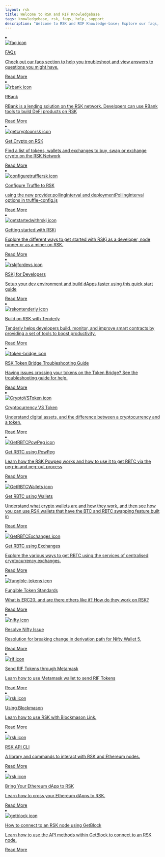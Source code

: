 ```yaml
---
layout: rsk
title: Welcome to RSK and RIF Knowledgebase
tags: knowledgebase, rsk, faqs, help, support
description: "Welcome to RSK and RIF Knowledge-base; Explore our faqs, tutorials and guides to help you get started on building on RSK and RIF Technologies"
---
```


<div class="row features-list">
    <li class="col-xl-6 col-md-6">
        <div class="feature-card">
            <a href="/kb/faqs/">
                <div class="icon rif h-100">
                    <div class="icon-cont text-center my-auto">
                        <img src="/assets/img/kb/faqs/faqs_icon.png" alt="faq icon">
                    </div>
                </div>
            </a>
            <div class="content">
                <a href="/kb/faqs/">
                    <div class="content-container">
                        <p class="card-title rsk_green">FAQs</p>
                        <p class="card-desc">Check out our faqs section to help you troubleshoot and view answers to questions you might have.</p>
                    </div>
                </a>
                <div class="btn-container">
                    <span></span>
                    <a class="green" href="/kb/faqs/">Read More</a>
                </div>
            </div>
        </div>
    </li>
    <li class="col-xl-6 col-md-6">
        <div class="feature-card">
            <a href="/kb/rbank/">
                <div class="icon rif h-100">
                    <div class="icon-cont text-center my-auto">
                        <img src="/assets/img/kb/rbank/rbank logotype.svg" alt="rbank icon">
                    </div>
                </div>
            </a>
            <div class="content">
                <a href="/kb/rbank/">
                    <div class="content-container">
                        <p class="card-title rsk_green">RBank</p>
                        <p class="card-desc">RBank is a lending solution on the RSK network. Developers can use RBank tools to build DeFi products on RSK</p>
                    </div>
                </a>
                <div class="btn-container">
                    <span></span>
                    <a class="green" href="/kb/rbank/">Read More</a>
                </div>
            </div>
        </div>
    </li>
    <li class="col-xl-6 col-md-6">
        <div class="feature-card">
            <a href="/kb/get-crypto-on-rsk/">
                <div class="icon rif h-100">
                    <div class="icon-cont text-center my-auto">
                        <img src="/assets/img/kb/GetCryptoOnRSK/RBTC-logo.png" alt="getcryptoonrsk icon">
                    </div>
                </div>
            </a>
            <div class="content">
                <a href="/kb/get-crypto-on-rsk/">
                    <div class="content-container">
                        <p class="card-title rsk_green">Get Crypto on RSK</p>
                        <p class="card-desc">Find a list of tokens, wallets and exchanges to buy, swap or exchange crypto on the RSK Network</p>
                    </div>
                </a>
                <div class="btn-container">
                    <span></span>
                    <a class="green" href="/kb/get-crypto-on-rsk/">Read More</a>
                </div>
            </div>
        </div>
    </li>
    <li class="col-xl-6 col-md-6">
        <div class="feature-card">
            <a href="/kb/configure-truffle-to-rsk/">
                <div class="icon rif h-100">
                    <div class="icon-cont text-center my-auto">
                        <img src="/assets/img/kb/ConfigureTruffleRSK/rsk-truffle-polling-interval.png" alt="configuretrufflersk icon">
                    </div>
                </div>
            </a>
            <div class="content">
                <a href="/kb/configure-truffle-to-rsk/">
                    <div class="content-container">
                        <p class="card-title rsk_green">Configure Truffle to RSK</p>
                        <p class="card-desc">using the new provider.pollingInterval and deploymentPollingInterval options in truffle-config.js</p>
                    </div>
                </a>
                <div class="btn-container">
                    <span></span>
                    <a class="green" href="/kb/configure-truffle-to-rsk/">Read More</a>
                </div>
            </div>
        </div>
    </li>
    <li class="col-xl-6 col-md-6">
        <div class="feature-card">
            <a href="/kb/rskj/">
                <div class="icon rif h-100">
                    <div class="icon-cont text-center my-auto">
                        <img src="/assets/img/kb/rskj/explore.png" alt="getstartedwithrskj icon">
                    </div>
                </div>
            </a>
            <div class="content">
                <a href="/kb/rskj/">
                    <div class="content-container">
                        <p class="card-title rsk_green">Getting started with RSKj</p>
                        <p class="card-desc">Explore the different ways to get started with RSKj as a developer, node runner or as a miner on RSK.</p>
                    </div>
                </a>
                <div class="btn-container">
                    <span></span>
                    <a class="green" href="/kb/rskj/">Read More</a>
                </div>
            </div>
        </div>
    </li>
    <li class="col-xl-6 col-md-6">
        <div class="feature-card">
            <a href="/kb/rskj-for-developers/">
                <div class="icon rif h-100">
                    <div class="icon-cont text-center my-auto">
                        <img src="/assets/img/kb/rskj/developer.png" alt="rskjfordevs icon">
                    </div>
                </div>
            </a>
            <div class="content">
                <a href="/kb/rskj-for-developers/">
                    <div class="content-container">
                        <p class="card-title rsk_green">RSKj for Developers</p>
                        <p class="card-desc">Setup your dev environment and build dApps faster using this quick start guide</p>
                    </div>
                </a>
                <div class="btn-container">
                    <span></span>
                    <a class="green" href="/kb/rskj-for-developers/">Read More</a>
                </div>
            </div>
        </div>
    </li>
    <li class="col-xl-6 col-md-6">
        <div class="feature-card">
            <a href="/kb/build-with-tenderly/">
                <div class="icon rif h-100">
                    <div class="icon-cont text-center my-auto">
                        <img src="/assets/img/kb/BuildWithTenderly/tenderly-rsk-banner.jpg" alt="rskontenderly icon">
                    </div>
                </div>
            </a>
            <div class="content">
                <a href="/kb/build-with-tenderly/">
                    <div class="content-container">
                        <p class="card-title rsk_green">Build on RSK with Tenderly</p>
                        <p class="card-desc">Tenderly helps developers build, monitor, and improve smart contracts by providing a set of tools to boost productivity.</p>
                    </div>
                </a>
                <div class="btn-container">
                    <span></span>
                    <a class="green" href="/kb/build-with-tenderly/">Read More</a>
                </div>
            </div>
        </div>
    </li>
    <li class="col-xl-6 col-md-6">
        <div class="feature-card">
            <a href="/kb/tokenbridge-troubleshooting/">
                <div class="icon rif h-100">
                    <div class="icon-cont text-center my-auto">
                        <img src="/assets/img/rsk_logo.svg" alt="token-bridge icon">
                    </div>
                </div>
            </a>
            <div class="content">
                <a href="/kb/tokenbridge-troubleshooting/">
                    <div class="content-container">
                        <p class="card-title rsk_green">RSK Token Bridge Troubleshooting Guide</p>
                        <p class="card-desc">Having issues crossing your tokens on the Token Bridge? See the troubleshooting guide for help.</p>
                    </div>
                </a>
                <div class="btn-container">
                    <span></span>
                    <a class="green" href="/kb/tokenbridge-troubleshooting/">Read More</a>
                </div>
            </div>
        </div>
    </li>
    <li class="col-xl-6 col-md-6">
        <div class="feature-card">
            <a href="/kb/get-crypto-on-rsk/cryptocurrency-vs-token/">
                <div class="icon rif h-100">
                    <div class="icon-cont text-center my-auto">
                        <img src="/assets/img/kb/get-crypto-on-rsk/crypto-token-banner.jpg" alt="CryptoVSToken icon">
                    </div>
                </div>
            </a>
            <div class="content">
                <a href="/kb/get-crypto-on-rsk/cryptocurrency-vs-token/">
                    <div class="content-container">
                        <p class="card-title rsk_green">Cryptocurrency VS Token</p>
                        <p class="card-desc">Understand digital assets, and the difference between a cryptocurrency and a token.</p>
                    </div>
                </a>
                <div class="btn-container">
                    <span></span>
                    <a class="green" href="/kb/get-crypto-on-rsk/cryptocurrency-vs-token/">Read More</a>
                </div>
            </div>
        </div>
    </li>
    <li class="col-xl-6 col-md-6">
        <div class="feature-card">
            <a href="/kb/get-crypto-on-rsk/powpeg-btc-rbtc/">
                <div class="icon rif h-100">
                    <div class="icon-cont text-center my-auto">
                        <img src="/assets/img/kb/get-crypto-on-rsk/powpeg-banner.jpg" alt="GetRBTCPowPeg icon">
                    </div>
                </div>
            </a>
            <div class="content">
                <a href="/kb/get-crypto-on-rsk/powpeg-btc-rbtc/">
                    <div class="content-container">
                        <p class="card-title rsk_green">Get RBTC using PowPeg</p>
                        <p class="card-desc">Learn how the RSK Powpeg works and how to use it to get RBTC via the peg-in and peg-out process</p>
                    </div>
                </a>
                <div class="btn-container">
                    <span></span>
                    <a class="green" href="/kb/get-crypto-on-rsk/powpeg-btc-rbtc/">Read More</a>
                </div>
            </div>
        </div>
    </li>
    <li class="col-xl-6 col-md-6">
        <div class="feature-card">
            <a href="/kb/get-crypto-on-rsk/rbtc-wallets/">
                <div class="icon rif h-100">
                    <div class="icon-cont text-center my-auto">
                        <img src="/assets/img/kb/get-crypto-on-rsk/rbtc-wallets.jpg" alt="GetRBTCWallets icon">
                    </div>
                </div>
            </a>
            <div class="content">
                <a href="/kb/get-crypto-on-rsk/rbtc-wallets/">
                    <div class="content-container">
                        <p class="card-title rsk_green">Get RBTC using Wallets</p>
                        <p class="card-desc">Understand what crypto wallets are and how they work, and then see how you can use RSK wallets that have the BTC and RBTC swapping feature built in</p>
                    </div>
                </a>
                <div class="btn-container">
                    <span></span>
                    <a class="green" href="/kb/get-crypto-on-rsk/rbtc-wallets/">Read More</a>
                </div>
            </div>
        </div>
    </li>
    <li class="col-xl-6 col-md-6">
        <div class="feature-card">
            <a href="/kb/get-crypto-on-rsk/rbtc-exchanges/">
                <div class="icon rif h-100">
                    <div class="icon-cont text-center my-auto">
                        <img src="/assets/img/kb/get-crypto-on-rsk/rbtc-exchanges.jpg" alt="GetRBTCExchanges icon">
                    </div>
                </div>
            </a>
            <div class="content">
                <a href="/kb/get-crypto-on-rsk/rbtc-exchanges/">
                    <div class="content-container">
                        <p class="card-title rsk_green">Get RBTC using Exchanges</p>
                        <p class="card-desc">Explore the various ways to get RBTC using the services of centralised cryptocurrency exchanges.
                        </p>
                    </div>
                </a>
                <div class="btn-container">
                    <span></span>
                    <a class="green" href="/kb/get-crypto-on-rsk/rbtc-exchanges/">Read More</a>
                </div>
            </div>
        </div>
    </li>
    <li class="col-xl-6 col-md-6">
        <div class="feature-card">
            <a href="/kb/fungible-tokens-standard/">
                <div class="icon rif h-100">
                    <div class="icon-cont text-center my-auto">
                        <img src="/assets/img/kb/fungible-token-standards/fungible-token-standards.jpg" alt="fungible-tokens icon">
                    </div>
                </div>
            </a>
            <div class="content">
                <a href="/kb/fungible-tokens-standard/">
                    <div class="content-container">
                        <p class="card-title rsk_green">Fungible Token Standards</p>
                        <p class="card-desc">What is ERC20, and are there others like it? How do they work on RSK?
                        </p>
                    </div>
                </a>
                <div class="btn-container">
                    <span></span>
                    <a class="green" href="/kb/fungible-tokens-standard/">Read More</a>
                </div>
            </div>
        </div>
    </li>
    <li class="col-xl-6 col-md-6">
        <div class="feature-card">
            <a href="/kb/resolve-nifty-issue/">
                <div class="icon rif h-100">
                    <div class="icon-cont text-center my-auto">
                        <img src="/assets/img/kb/resolve-nifty-wallet/logo_nifty-wallet.png" alt="nifty icon">
                    </div>
                </div>
            </a>
            <div class="content">
                <a href="/kb/resolve-nifty-issue/">
                    <div class="content-container">
                        <p class="card-title rsk_green">Resolve Nifty Issue</p>
                        <p class="card-desc">Resolution for breaking change in derivation path for Nifty Wallet 5.
                        </p>
                    </div>
                </a>
                <div class="btn-container">
                    <span></span>
                    <a class="green" href="/kb/resolve-nifty-issue/">Read More</a>
                </div>
            </div>
        </div>
    </li>
    <li class="col-xl-6 col-md-6">
        <div class="feature-card">
            <a href="/kb/send-tokens-through-metamask/">
                <div class="icon rif h-100">
                    <div class="icon-cont text-center my-auto">
                        <img src="/assets/img/kb/send-rif-tokens-metamask/rif-logo.png" alt="rif icon">
                    </div>
                </div>
            </a>
            <div class="content">
                <a href="/kb/send-tokens-through-metamask/">
                    <div class="content-container">
                        <p class="card-title rsk_green">Send RIF Tokens through Metamask</p>
                        <p class="card-desc">Learn how to use Metamask wallet to send RIF Tokens
                        </p>
                    </div>
                </a>
                <div class="btn-container">
                    <span></span>
                    <a class="green" href="/kb/send-tokens-through-metamask/">Read More</a>
                </div>
            </div>
        </div>
    </li>
        <li class="col-xl-6 col-md-6">
        <div class="feature-card">
            <a href="/kb/using-blockmason/">
                <div class="icon rif h-100">
                    <div class="icon-cont text-center my-auto">
                        <img src="/assets/img/rsk_logo.svg" alt="rsk icon">
                    </div>
                </div>
            </a>
            <div class="content">
                <a href="/kb/using-blockmason/">
                    <div class="content-container">
                        <p class="card-title rsk_green">Using Blockmason</p>
                        <p class="card-desc">Learn how to use RSK with Blockmason Link.
                        </p>
                    </div>
                </a>
                <div class="btn-container">
                    <span></span>
                    <a class="green" href="/kb/using-blockmason/">Read More</a>
                </div>
            </div>
        </div>
    </li>
    <li class="col-xl-6 col-md-6">
        <div class="feature-card">
            <a href="/kb/rsk-api/">
                <div class="icon rif h-100">
                    <div class="icon-cont text-center my-auto">
                        <img src="/assets/img/rsk_logo.svg" alt="rsk icon">
                    </div>
                </div>
            </a>
            <div class="content">
                <a href="/kb/rsk-api/">
                    <div class="content-container">
                        <p class="card-title rsk_green">RSK API CLI</p>
                        <p class="card-desc">A library and commands to interact with RSK and Ethereum nodes.
                        </p>
                    </div>
                </a>
                <div class="btn-container">
                    <span></span>
                    <a class="green" href="/kb/rsk-api/">Read More</a>
                </div>
            </div>
        </div>
    </li>
    <li class="col-xl-6 col-md-6">
        <div class="feature-card">
            <a href="/kb/ethereum-dapp-to-rsk/">
                <div class="icon rif h-100">
                    <div class="icon-cont text-center my-auto">
                        <img src="/assets/img/rsk_logo.svg" alt="rsk icon">
                    </div>
                </div>
            </a>
            <div class="content">
                <a href="/kb/ethereum-dapp-to-rsk/">
                    <div class="content-container">
                        <p class="card-title rsk_green">Bring Your Ethereum dApp to RSK</p>
                        <p class="card-desc">Learn how to cross your Ethereum dApps to RSK.
                        </p>
                    </div>
                </a>
                <div class="btn-container">
                    <span></span>
                    <a class="green" href="/kb/ethereum-dapp-to-rsk/">Read More</a>
                </div>
            </div>
        </div>
    </li>
    <li class="col-xl-6 col-md-6">
        <div class="feature-card">
            <a href="/kb/getblock-endpoint/">
                <div class="icon rif h-100">
                    <div class="icon-cont text-center my-auto">
                        <img src="/assets/img/solutions/getblock/getblock_logo.png" alt="getblock icon">
                    </div>
                </div>
            </a>
            <div class="content">
                <a href="/kb/getblock-endpoint/">
                    <div class="content-container">
                        <p class="card-title rsk_green">How to connect to an RSK node using GetBlock</p>
                        <p class="card-desc">Learn how to use the API methods within GetBlock to connect to an RSK node.
                        </p>
                    </div>
                </a>
                <div class="btn-container">
                    <span></span>
                    <a class="green" href="/kb/getblock-endpoint/">Read More</a>
                </div>
            </div>
        </div>
    </li>
</div>

